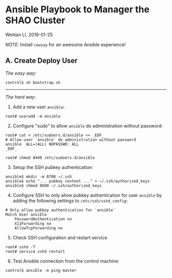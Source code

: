 Ansible Playbook to Manager the SHAO Cluster
============================================

Weitian LI, 2018-01-25

*NOTE*:
Install `cowsay` for an awesome Ansible experience!


A. Create Deploy User
---------------------
*The easy way:*

```
control$ sh bootstrap.sh
```

---

*The hard way:*

1. Add a new user `ansible`:

```
root# useradd -m ansible
```

2. Configure "sudo" to allow `ansible` do administration without password:

```
root# cat > /etc/sudoers.d/ansible << _EOF_
# Allow user `ansible` do administration without password
ansible  ALL=(ALL) NOPASSWD: ALL
_EOF_

root# chmod 0440 /etc/sudoers.d/ansible
```

3. Setup the SSH pubkey authentication:

```
ansible$ mkdir -m 0700 ~/.ssh
ansible$ echo "... pubkey content ..." > ~/.ssh/authorized_keys
ansible$ chmod 0600 ~/.ssh/authorized_keys
```

4. Configure SSH to only allow pubkey authentication for user `ansible`
   by adding the following settings to `/etc/ssh/sshd_config`:

```
# Only allow pubkey authentication for `ansible`
Match User ansible
    PasswordAuthentication no
    X11Forwarding no
    AllowTcpForwarding no
```

5. Check SSH configuration and restart service

```
root# sshd -T
root# service sshd restart
```

6. Test Ansible connection from the control machine:

```
control$ ansible -m ping master
```


